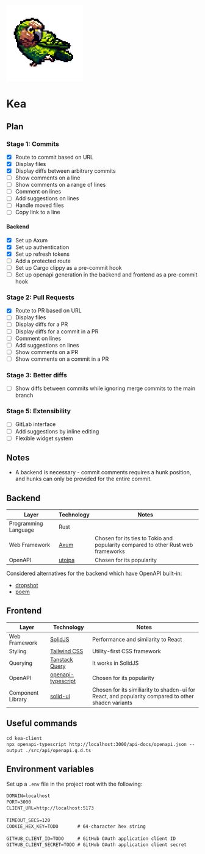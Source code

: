 <img src="./public/kea.png" width="200" height="200" alt="Kea logo">

# Kea

## Plan

### Stage 1: Commits

- [x] Route to commit based on URL
- [x] Display files
- [x] Display diffs between arbitrary commits
- [ ] Show comments on a line
- [ ] Show comments on a range of lines
- [ ] Comment on lines
- [ ] Add suggestions on lines
- [ ] Handle moved files
- [ ] Copy link to a line

#### Backend

- [x] Set up Axum
- [x] Set up authentication
- [x] Set up refresh tokens
- [ ] Add a protected route
- [ ] Set up Cargo clippy as a pre-commit hook
- [ ] Set up openapi generation in the backend and frontend as a pre-commit hook

### Stage 2: Pull Requests

- [x] Route to PR based on URL
- [ ] Display files
- [ ] Display diffs for a PR
- [ ] Display diffs for a commit in a PR
- [ ] Comment on lines
- [ ] Add suggestions on lines
- [ ] Show comments on a PR
- [ ] Show comments on a commit in a PR

### Stage 3: Better diffs

- [ ] Show diffs between commits while ignoring merge commits to the main branch

### Stage 5: Extensibility

- [ ] GitLab interface
- [ ] Add suggestions by inline editing
- [ ] Flexible widget system

## Notes

- A backend is necessary - commit comments requires a hunk position, and hunks can only be provided for the entire commit.

## Backend

| Layer                | Technology                                                                   | Notes                                                                             |
| -------------------- | ---------------------------------------------------------------------------- | --------------------------------------------------------------------------------- |
| Programming Language | Rust                                                                         |                                                                                   |
| Web Framework        | [Axum](https://github.com/tokio-rs/axum)                                     | Chosen for its ties to Tokio and popularity compared to other Rust web frameworks |
| OpenAPI              | [utoipa](https://github.com/juhaku/utoipa/blob/master/utoipa-axum/README.md) | Chosen for its popularity                                                         |

Considered alternatives for the backend which have OpenAPI built-in:

- [dropshot](https://github.com/oxidecomputer/dropshot)
- [poem](https://github.com/poem-web/poem)

## Frontend

| Layer             | Technology                                                                        | Notes                                                                                               |
| ----------------- | --------------------------------------------------------------------------------- | --------------------------------------------------------------------------------------------------- |
| Web Framework     | [SolidJS](https://www.solidjs.com/)                                               | Performance and similarity to React                                                                 |
| Styling           | [Tailwind CSS](https://tailwindcss.com/)                                          | Utility-first CSS framework                                                                         |
| Querying          | [Tanstack Query](https://tanstack.com/query/latest/docs/framework/solid/overview) | It works in SolidJS                                                                                 |
| OpenAPI           | [openapi-typescript](https://github.com/openapi-ts/openapi-typescript)            | Chosen for its popularity                                                                           |
| Component Library | [solid-ui](https://github.com/stefan-karger/solid-ui)                             | Chosen for its similiarity to shadcn-ui for React, and popularity compared to other shadcn variants |

## Useful commands

```shell
cd kea-client
npx openapi-typescript http://localhost:3000/api-docs/openapi.json --output ./src/api/openapi.g.d.ts
```

## Environment variables

Set up a `.env` file in the project root with the following:

```env
DOMAIN=localhost
PORT=3000
CLIENT_URL=http://localhost:5173

TIMEOUT_SECS=120
COOKIE_HEX_KEY=TODO       # 64-character hex string

GITHUB_CLIENT_ID=TODO     # GitHub OAuth application client ID
GITHUB_CLIENT_SECRET=TODO # GitHub OAuth application client secret
```
